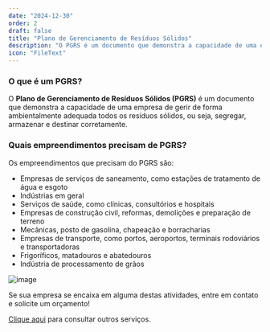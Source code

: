 ```yaml
---
date: "2024-12-30"
order: 2
draft: false
title: "Plano de Gerenciamento de Resíduos Sólidos"
description: "O PGRS é um documento que demonstra a capacidade de uma empresa de gerir adequadamente seus resíduos sólidos"
icon: "FileText"
---
```


### O que é um PGRS?

O **Plano de Gerenciamento de Resíduos Sólidos (PGRS)** é um documento que demonstra a capacidade de uma empresa de gerir de forma ambientalmente adequada todos os resíduos sólidos, ou seja, segregar, armazenar e destinar corretamente.

### Quais empreendimentos precisam de PGRS?

Os empreendimentos que precisam do PGRS são:

- Empresas de serviços de saneamento, como estações de tratamento de água e esgoto
- Indústrias em geral
- Serviços de saúde, como clínicas, consultórios e hospitais
- Empresas de construção civil, reformas, demolições e preparação de terreno
- Mecânicas, posto de gasolina, chapeação e borracharias
- Empresas de transporte, como portos, aeroportos, terminais rodoviários e transportadoras
- Frigoríficos, matadouros e abatedouros
- Indústria de processamento de grãos

![image](/images/bannerimage.webp)

Se sua empresa se encaixa em alguma destas atividades, entre em contato e solicite um orçamento!

[Clique aqui](/servicos) para consultar outros serviços. 
